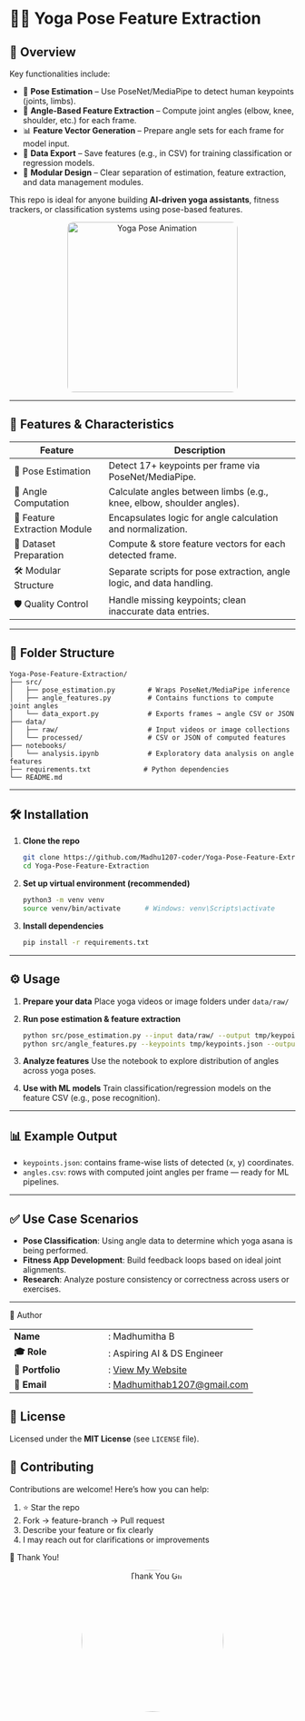 
# 🧘‍♀️ Yoga Pose Feature Extraction

## 📄 Overview

Key functionalities include:

* 🤖 **Pose Estimation** – Use PoseNet/MediaPipe to detect human keypoints (joints, limbs).
* 📐 **Angle-Based Feature Extraction** – Compute joint angles (elbow, knee, shoulder, etc.) for each frame.
* 📊 **Feature Vector Generation** – Prepare angle sets for each frame for model input.
* 💾 **Data Export** – Save features (e.g., in CSV) for training classification or regression models.
* 🧩 **Modular Design** – Clear separation of estimation, feature extraction, and data management modules.

This repo is ideal for anyone building **AI-driven yoga assistants**, fitness trackers, or classification systems using pose-based features.
<p align="center">
  <img src="https://static1.squarespace.com/static/61d3cc4a960d41134f9099d7/61dcce661002a946fb3df95e/61dcce7d1002a946fb3e5d34/1651563384845/tumblr_inline_nzgp24WS8P1rjic88_500.gif?format=1500w" 
       alt="Yoga Pose Animation" 
       width="300" 
       style="border-radius: 10px;" />
</p>


---

## 🚀 Features & Characteristics

| Feature                      | Description                                                           |
| ---------------------------- | --------------------------------------------------------------------- |
| 🎯 Pose Estimation           | Detect 17+ keypoints per frame via PoseNet/MediaPipe.                 |
| 📐 Angle Computation         | Calculate angles between limbs (e.g., knee, elbow, shoulder angles).  |
| 🧠 Feature Extraction Module | Encapsulates logic for angle calculation and normalization.           |
| 📂 Dataset Preparation       | Compute & store feature vectors for each detected frame.              |
| 🛠️ Modular Structure        | Separate scripts for pose extraction, angle logic, and data handling. |
| 🛡 Quality Control           | Handle missing keypoints; clean inaccurate data entries.              |

---

## 📁 Folder Structure

```plaintext
Yoga‑Pose‑Feature‑Extraction/
├── src/
│   ├── pose_estimation.py        # Wraps PoseNet/MediaPipe inference
│   ├── angle_features.py         # Contains functions to compute joint angles
│   └── data_export.py            # Exports frames → angle CSV or JSON
├── data/
│   ├── raw/                      # Input videos or image collections
│   └── processed/                # CSV or JSON of computed features
├── notebooks/
│   └── analysis.ipynb            # Exploratory data analysis on angle features
├── requirements.txt             # Python dependencies
└── README.md
```

---

## 🛠️ Installation

1. **Clone the repo**

   ```bash
   git clone https://github.com/Madhu1207-coder/Yoga-Pose-Feature-Extraction.git
   cd Yoga-Pose-Feature-Extraction
   ```

2. **Set up virtual environment (recommended)**

   ```bash
   python3 -m venv venv
   source venv/bin/activate      # Windows: venv\Scripts\activate
   ```

3. **Install dependencies**

   ```bash
   pip install -r requirements.txt
   ```

---

## ⚙️ Usage

1. **Prepare your data**
   Place yoga videos or image folders under `data/raw/`

2. **Run pose estimation & feature extraction**

   ```bash
   python src/pose_estimation.py --input data/raw/ --output tmp/keypoints.json
   python src/angle_features.py --keypoints tmp/keypoints.json --output data/processed/angles.csv
   ```

3. **Analyze features**
   Use the notebook to explore distribution of angles across yoga poses.

4. **Use with ML models**
   Train classification/regression models on the feature CSV (e.g., pose recognition).

---

## 📊 Example Output

* `keypoints.json`: contains frame-wise lists of detected (x, y) coordinates.
* `angles.csv`: rows with computed joint angles per frame — ready for ML pipelines.

---

## ✅ Use Case Scenarios

* **Pose Classification**: Using angle data to determine which yoga asana is being performed.
* **Fitness App Development**: Build feedback loops based on ideal joint alignments.
* **Research**: Analyze posture consistency or correctness across users or exercises.

---

📄 Author
<table> <tr> <td width="150"><strong>Name</strong></td> <td>: Madhumitha B</td> </tr> <tr> <td><strong>🎓 Role</strong></td> <td>: Aspiring AI & DS Engineer</td> </tr> <tr> <td><strong>🔗 Portfolio</strong></td> <td>: <a href="https://sites.google.com/view/madhumitha-b/project-page" target="_blank">View My Website</a></td> </tr> <tr> <td><strong>📧 Email</strong></td> <td>: <a href="mailto:Madhumithab1207@gmail.com">Madhumithab1207@gmail.com</a></td> </tr> </table>



## 📜 License

Licensed under the **MIT License** (see `LICENSE` file).



## 🌟 Contributing

Contributions are welcome! Here’s how you can help:

1. ⭐ Star the repo
2. Fork → feature-branch → Pull request
3. Describe your feature or fix clearly
4. I may reach out for clarifications or improvements

🙏 Thank You!
<p align="center"> <img src="https://mir-s3-cdn-cf.behance.net/project_modules/fs/a2418f60390643.5a4b910e63f83.gif" width="250" style="border-radius: 50%;" alt="Thank You GIF"/> </p>


